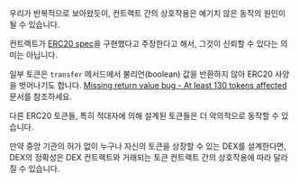 우리가 반복적으로 보아왔듯이, 컨트랙트 간의 상호작용은 예기치 않은 동작의 원인이 될 수 있습니다.

컨트랙트가 [ERC20 spec](https://eips.ethereum.org/EIPS/eip-20)을 구현했다고 주장한다고 해서, 그것이 신뢰할 수 있다는 의미는 아닙니다.

일부 토큰은 `transfer` 메서드에서 불리언(boolean) 값을 반환하지 않아 ERC20 사양을 벗어나기도 합니다. [Missing return value bug - At least 130 tokens affected](https://medium.com/coinmonks/missing-return-value-bug-at-least-130-tokens-affected-d67bf08521ca) 문서를 참조하세요.

다른 ERC20 토큰들, 특히 적대자에 의해 설계된 토큰들은 더 악의적으로 동작할 수 있습니다.

만약 중앙 기관의 허가 없이 누구나 자신의 토큰을 상장할 수 있는 DEX를 설계한다면, DEX의 정확성은 DEX 컨트랙트와 거래되는 토큰 컨트랙트 간의 상호작용에 따라 달라질 수 있습니다.
